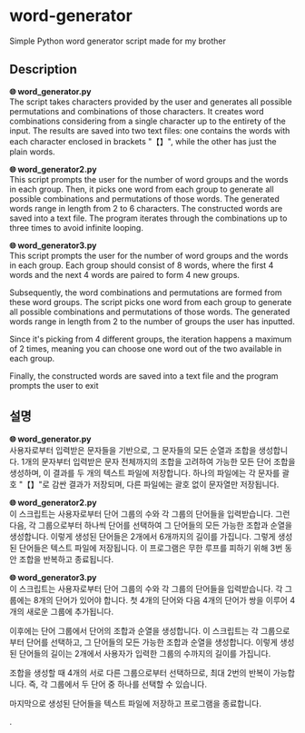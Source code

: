 # word-generator
Simple Python word generator script made for my brother

## Description  
**🌐 word_generator.py**  
The script takes characters provided by the user and generates all possible permutations and combinations of those characters. It creates word combinations considering from a single character up to the entirety of the input. The results are saved into two text files: one contains the words with each character enclosed in brackets "【】", while the other has just the plain words.

**🌐 word_generator2.py**  
This script prompts the user for the number of word groups and the words in each group. Then, it picks one word from each group to generate all possible combinations and permutations of those words. The generated words range in length from 2 to 6 characters. The constructed words are saved into a text file. The program iterates through the combinations up to three times to avoid infinite looping.

**🌐 word_generator3.py**  
This script prompts the user for the number of word groups and the words in each group. Each group should consist of 8 words, where the first 4 words and the next 4 words are paired to form 4 new groups.

Subsequently, the word combinations and permutations are formed from these word groups. The script picks one word from each group to generate all possible combinations and permutations of those words. The generated words range in length from 2 to the number of groups the user has inputted.

Since it's picking from 4 different groups, the iteration happens a maximum of 2 times, meaning you can choose one word out of the two available in each group.

Finally, the constructed words are saved into a text file and the program prompts the user to exit

## 설명  
**🌐 word_generator.py**  
사용자로부터 입력받은 문자들을 기반으로, 그 문자들의 모든 순열과 조합을 생성합니다. 1개의 문자부터 입력받은 문자 전체까지의 조합을 고려하여 가능한 모든 단어 조합을 생성하며, 이 결과를 두 개의 텍스트 파일에 저장합니다. 하나의 파일에는 각 문자를 괄호 "【】"로 감싼 결과가 저장되며, 다른 파일에는 괄호 없이 문자열만 저장됩니다.

**🌐 word_generator2.py**  
이 스크립트는 사용자로부터 단어 그룹의 수와 각 그룹의 단어들을 입력받습니다. 그런 다음, 각 그룹으로부터 하나씩 단어를 선택하여 그 단어들의 모든 가능한 조합과 순열을 생성합니다. 이렇게 생성된 단어들은 2개에서 6개까지의 길이를 가집니다. 그렇게 생성된 단어들은 텍스트 파일에 저장됩니다. 이 프로그램은 무한 루프를 피하기 위해 3번 동안 조합을 반복하고 종료됩니다.

**🌐 word_generator3.py**  
이 스크립트는 사용자로부터 단어 그룹의 수와 각 그룹의 단어들을 입력받습니다. 각 그룹에는 8개의 단어가 있어야 합니다. 첫 4개의 단어와 다음 4개의 단어가 쌍을 이루어 4개의 새로운 그룹에 추가됩니다.

이후에는 단어 그룹에서 단어의 조합과 순열을 생성합니다. 이 스크립트는 각 그룹으로부터 단어를 선택하고, 그 단어들의 모든 가능한 조합과 순열을 생성합니다. 이렇게 생성된 단어들의 길이는 2개에서 사용자가 입력한 그룹의 수까지의 길이를 가집니다.

조합을 생성할 때 4개의 서로 다른 그룹으로부터 선택하므로, 최대 2번의 반복이 가능합니다. 즉, 각 그룹에서 두 단어 중 하나를 선택할 수 있습니다.

마지막으로 생성된 단어들을 텍스트 파일에 저장하고 프로그램을 종료합니다.

.
